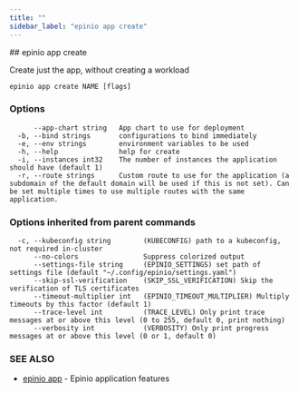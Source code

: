 ```yaml
---
title: ""
sidebar_label: "epinio app create"
---
```


<head>
  <link rel="canonical" href="https://docs.epinio.io/references/commands/cli/app/epinio_app_create"/>
</head>
## epinio app create

Create just the app, without creating a workload

```
epinio app create NAME [flags]
```

### Options

```
      --app-chart string   App chart to use for deployment
  -b, --bind strings       configurations to bind immediately
  -e, --env strings        environment variables to be used
  -h, --help               help for create
  -i, --instances int32    The number of instances the application should have (default 1)
  -r, --route strings      Custom route to use for the application (a subdomain of the default domain will be used if this is not set). Can be set multiple times to use multiple routes with the same application.
```

### Options inherited from parent commands

```
  -c, --kubeconfig string        (KUBECONFIG) path to a kubeconfig, not required in-cluster
      --no-colors                Suppress colorized output
      --settings-file string     (EPINIO_SETTINGS) set path of settings file (default "~/.config/epinio/settings.yaml")
      --skip-ssl-verification    (SKIP_SSL_VERIFICATION) Skip the verification of TLS certificates
      --timeout-multiplier int   (EPINIO_TIMEOUT_MULTIPLIER) Multiply timeouts by this factor (default 1)
      --trace-level int          (TRACE_LEVEL) Only print trace messages at or above this level (0 to 255, default 0, print nothing)
      --verbosity int            (VERBOSITY) Only print progress messages at or above this level (0 or 1, default 0)
```

### SEE ALSO

* [epinio app](./epinio_app.md)	 - Epinio application features

